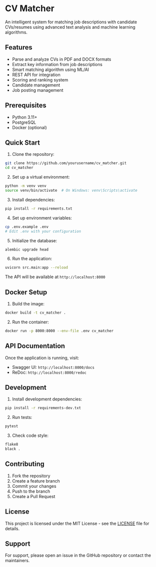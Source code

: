 # CV Matcher

An intelligent system for matching job descriptions with candidate CVs/resumes using advanced text analysis and machine learning algorithms.

## Features

- Parse and analyze CVs in PDF and DOCX formats
- Extract key information from job descriptions
- Smart matching algorithm using ML/AI
- REST API for integration
- Scoring and ranking system
- Candidate management
- Job posting management

## Prerequisites

- Python 3.11+
- PostgreSQL
- Docker (optional)

## Quick Start

1. Clone the repository:
```bash
git clone https://github.com/yourusername/cv_matcher.git
cd cv_matcher
```

2. Set up a virtual environment:
```bash
python -m venv venv
source venv/bin/activate  # On Windows: venv\Scripts\activate
```

3. Install dependencies:
```bash
pip install -r requirements.txt
```

4. Set up environment variables:
```bash
cp .env.example .env
# Edit .env with your configuration
```

5. Initialize the database:
```bash
alembic upgrade head
```

6. Run the application:
```bash
uvicorn src.main:app --reload
```

The API will be available at `http://localhost:8000`

## Docker Setup

1. Build the image:
```bash
docker build -t cv_matcher .
```

2. Run the container:
```bash
docker run -p 8000:8000 --env-file .env cv_matcher
```

## API Documentation

Once the application is running, visit:
- Swagger UI: `http://localhost:8000/docs`
- ReDoc: `http://localhost:8000/redoc`

## Development

1. Install development dependencies:
```bash
pip install -r requirements-dev.txt
```

2. Run tests:
```bash
pytest
```

3. Check code style:
```bash
flake8
black .
```

## Contributing

1. Fork the repository
2. Create a feature branch
3. Commit your changes
4. Push to the branch
5. Create a Pull Request

## License

This project is licensed under the MIT License - see the [LICENSE](LICENSE) file for details.

## Support

For support, please open an issue in the GitHub repository or contact the maintainers.


